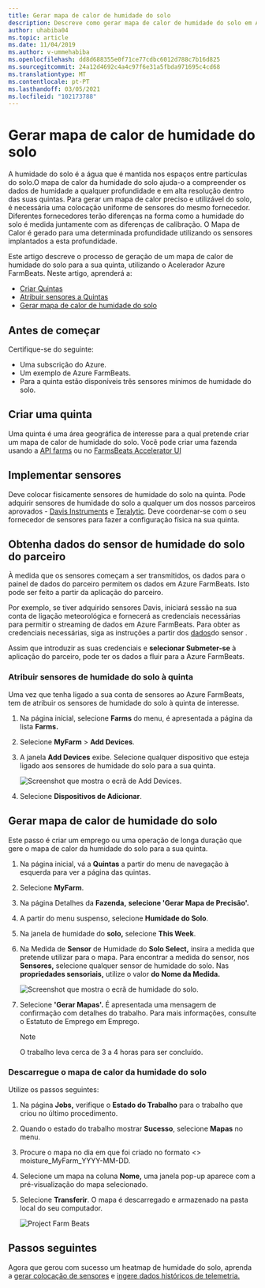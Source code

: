 ```yaml
---
title: Gerar mapa de calor de humidade do solo
description: Descreve como gerar mapa de calor de humidade do solo em Azure FarmBeats
author: uhabiba04
ms.topic: article
ms.date: 11/04/2019
ms.author: v-ummehabiba
ms.openlocfilehash: dd8d688355e0f71ce77cdbc6012d788c7b16d825
ms.sourcegitcommit: 24a12d4692c4a4c97f6e31a5fbda971695c4cd68
ms.translationtype: MT
ms.contentlocale: pt-PT
ms.lasthandoff: 03/05/2021
ms.locfileid: "102173788"
---
```

# <a name="generate-soil-moisture-heatmap"></a>Gerar mapa de calor de humidade do solo

A humidade do solo é a água que é mantida nos espaços entre partículas do solo.O mapa de calor da humidade do solo ajuda-o a compreender os dados de humidade a qualquer profundidade e em alta resolução dentro das suas quintas. Para gerar um mapa de calor preciso e utilizável do solo, é necessária uma colocação uniforme de sensores do mesmo fornecedor. Diferentes fornecedores terão diferenças na forma como a humidade do solo é medida juntamente com as diferenças de calibração. O Mapa de Calor é gerado para uma determinada profundidade utilizando os sensores implantados a esta profundidade.

Este artigo descreve o processo de geração de um mapa de calor de humidade do solo para a sua quinta, utilizando o Acelerador Azure FarmBeats. Neste artigo, aprenderá a:

- [Criar Quintas](#create-a-farm)
- [Atribuir sensores a Quintas](#get-soil-moisture-sensor-data-from-partner)
- [Gerar mapa de calor de humidade do solo](#generate-soil-moisture-heatmap)

## <a name="before-you-begin"></a>Antes de começar

Certifique-se do seguinte:  

- Uma subscrição do Azure.
- Um exemplo de Azure FarmBeats.
- Para a quinta estão disponíveis três sensores mínimos de humidade do solo.

## <a name="create-a-farm"></a>Criar uma quinta

Uma quinta é uma área geográfica de interesse para a qual pretende criar um mapa de calor de humidade do solo. Você pode criar uma fazenda usando a [API farms](https://aka.ms/FarmBeatsDatahubSwagger) ou no [FarmsBeats Accelerator UI](manage-farms-in-azure-farmbeats.md#create-farms)

## <a name="deploy-sensors"></a>Implementar sensores

Deve colocar fisicamente sensores de humidade do solo na quinta. Pode adquirir sensores de humidade do solo a qualquer um dos nossos parceiros aprovados - [Davis Instruments](https://www.davisinstruments.com/product/enviromonitor-gateway/) e [Teralytic](https://teralytic.com/). Deve coordenar-se com o seu fornecedor de sensores para fazer a configuração física na sua quinta.

## <a name="get-soil-moisture-sensor-data-from-partner"></a>Obtenha dados do sensor de humidade do solo do parceiro

À medida que os sensores começam a ser transmitidos, os dados para o painel de dados do parceiro permitem os dados em Azure FarmBeats. Isto pode ser feito a partir da aplicação do parceiro.

Por exemplo, se tiver adquirido sensores Davis, iniciará sessão na sua conta de ligação meteorológica e fornecerá as credenciais necessárias para permitir o streaming de dados em Azure FarmBeats. Para obter as credenciais necessárias, siga as instruções a partir dos [dados](get-sensor-data-from-sensor-partner.md#get-sensor-data-from-sensor-partners)do sensor .

Assim que introduzir as suas credenciais e **selecionar Submeter-se** à aplicação do parceiro, pode ter os dados a fluir para a Azure FarmBeats.

### <a name="assign-soil-moisture-sensors-to-the-farm"></a>Atribuir sensores de humidade do solo à quinta

Uma vez que tenha ligado a sua conta de sensores ao Azure FarmBeats, tem de atribuir os sensores de humidade do solo à quinta de interesse.

1.  Na página inicial, selecione **Farms** do menu, é apresentada a página da lista **Farms.**
2.  Selecione **MyFarm**  >  **Add Devices**.
3.  A janela **Add Devices** exibe. Selecione qualquer dispositivo que esteja ligado aos sensores de humidade do solo para a sua quinta.

    ![Screenshot que mostra o ecrã de Add Devices.](./media/get-sensor-data-from-sensor-partner/add-devices-1.png)

4. Selecione **Dispositivos de Adicionar**.     

## <a name="generate-soil-moisture-heatmap"></a>Gerar mapa de calor de humidade do solo

Este passo é criar um emprego ou uma operação de longa duração que gere o mapa de calor da humidade do solo para a sua quinta.

1.  Na página inicial, vá a **Quintas** a partir do menu de navegação à esquerda para ver a página das quintas.
2.  Selecione **MyFarm**.
3.  Na página Detalhes da **Fazenda,** **selecione 'Gerar Mapa de Precisão'.**
4.  A partir do menu suspenso, selecione **Humidade do Solo**.
5.  Na janela de humidade do **solo,** selecione **This Week**.
6.  Na Medida de **Sensor** de Humidade do **Solo Select,** insira a medida que pretende utilizar para o mapa.
    Para encontrar a medida do sensor, nos **Sensores,** selecione qualquer sensor de humidade do solo. Nas **propriedades sensoriais,** utilize o valor **do Nome da Medida.**

    ![Screenshot que mostra o ecrã de humidade do solo.](./media/get-sensor-data-from-sensor-partner/soil-moisture-1.png)


7.  Selecione **'Gerar Mapas'.**
    É apresentada uma mensagem de confirmação com detalhes do trabalho. Para mais informações, consulte o Estatuto de Emprego em Emprego.

    >[!NOTE]
    > O trabalho leva cerca de 3 a 4 horas para ser concluído.

### <a name="download-the-soil-moisture-heatmap"></a>Descarregue o mapa de calor da humidade do solo

Utilize os passos seguintes:

1. Na página **Jobs,** verifique o **Estado do Trabalho** para o trabalho que criou no último procedimento.
2. Quando o estado do trabalho mostrar **Sucesso**, selecione **Mapas** no menu.
3. Procure o mapa no dia em que foi criado no formato <> moisture_MyFarm_YYYY-MM-DD.
4. Selecione um mapa na coluna **Nome,** uma janela pop-up aparece com a pré-visualização do mapa selecionado.
5. Selecione **Transferir**. O mapa é descarregado e armazenado na pasta local do seu computador.

    ![Project Farm Beats](./media/get-sensor-data-from-sensor-partner/download-soil-moisture-map-1.png)

## <a name="next-steps"></a>Passos seguintes

Agora que gerou com sucesso um heatmap de humidade do solo, aprenda a [gerar colocação de sensores](generate-maps-in-azure-farmbeats.md#sensor-placement-map) e [ingere dados históricos de telemetria.](ingest-historical-telemetry-data-in-azure-farmbeats.md) 
